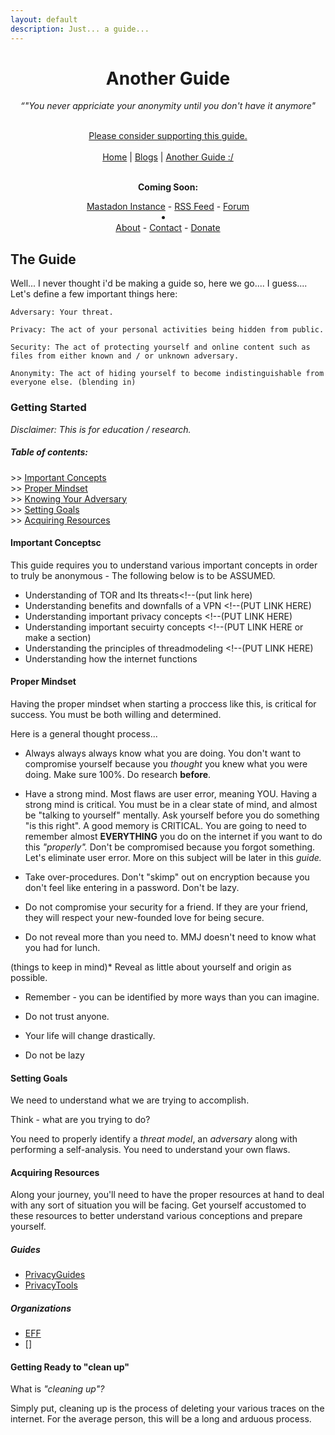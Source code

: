 ```yaml
---
layout: default
description: Just... a guide...
---
```


<div style="text-align:center;">

<h1>Another Guide</h1>
<p><i>“"You never appriciate your anonymity until you don't have it anymore"</i></p>
<br>
<l> <a href="https://github.com/AnonyPla-ng/thgtoa">Please consider supporting this guide.</a></l>
  <br>
  <br>
  <l><a href="/">Home</a></l>
  <l> | </l>
  <l> <a href="./blog.html">Blogs</a></l>
  <l> | </l>
  <l> <a href="./anotherguide.html">Another Guide :/</a></l>
  <br>
  <br>
  <p><b>Coming Soon:</b></p>  
  <l><a href="">Mastadon Instance</a></l>      
  <l> - </l>
  <l> <a href="">RSS Feed</a></l>
  <l> - </l>
  <l> <a href="">Forum</a></l>
  <li></li>
  <l> <a href="">About</a></l>
  <l> - </l>
  <l> <a href="">Contact</a></l>
  <l> - </l>
  <l> <a href="">Donate</a></l>
  </div>

The Guide
---------

Well... I never thought i'd be making a guide so, here we go.... I guess....  
Let's define a few important things here:

`Adversary: Your threat.`

`Privacy: The act of your personal activities being hidden from public.`

`Security: The act of protecting yourself and online content such as files from either known and / or unknown adversary.`

`Anonymity: The act of hiding yourself to become indistinguishable from everyone else. (blending in)`

### Getting Started

_Disclaimer: This is for education / research._

##### Table of contents:

\>> [Important Concepts](#important-concepts)  
\>> [Proper Mindset](#proper-mindset)  
\>> [Knowing Your Adversary](#knowing-your-adversary)  
\>> [Setting Goals](#setting-goals)  
\>> [Acquiring Resources](#acquiring-resources)
<!---
 #Note to self: Have more sections in here before >> [Getting Ready to "clean up"](#getting-ready-to-clean)
 --->
#### Important Conceptsc

This guide requires you to understand various important concepts in order to truly be anonymous - The following below is to be ASSUMED.

*   Understanding of TOR and Its threats<!--(put link here)
*   Understanding benefits and downfalls of a VPN <!--(PUT LINK HERE)
*   Understanding important privacy concepts <!--(PUT LINK HERE)
*   Understanding important secuirty concepts <!--(PUT LINK HERE or make a section)
*   Understanding the principles of threadmodeling <!--(PUT LINK HERE)
*   Understanding how the internet functions

#### Proper Mindset

Having the proper mindset when starting a proccess like this, is critical for success. You must be both willing and determined.

Here is a general thought process...

*   Always always always know what you are doing. You don't want to compromise yourself because you _thought_ you knew what you were doing. Make sure 100%. Do research **before**.
  
*   Have a strong mind. Most flaws are user error, meaning YOU. Having a strong mind is critical. You must be in a clear state of mind, and almost be "talking to yourself" mentally. Ask yourself before you do something "is this right". A good memory is CRITICAL. You are going to need to remember almost **EVERYTHING** you do on the internet if you want to do this _"properly"._ Don't be compromised because you forgot something. Let's eliminate user error. More on this subject will be later in this _guide._
  
*   Take over-procedures. Don't "skimp" out on encryption because you don't feel like entering in a password. Don't be lazy.
  
*   Do not compromise your security for a friend. If they are your friend, they will respect your new-founded love for being secure.
  
*   Do not reveal more than you need to. MMJ doesn't need to know what you had for lunch.
  
(things to keep in mind)*   Reveal as little about yourself and origin as possible.
  
*   Remember - you can be identified by more ways than you can imagine.
  
*   Do not trust anyone.
*   Your life will change drastically.
*   Do not be lazy

#### Setting Goals

We need to understand what we are trying to accomplish.

Think - what are you trying to do?

You need to properly identify a *threat model*, an *adversary* along with performing a self-analysis. You need to understand your own flaws.

#### Acquiring Resources

Along your journey, you'll need to have the proper resources at hand to deal with any sort of situation you will be facing. Get yourself accustomed to these resources to better understand various conceptions and prepare yourself.

##### Guides
- [PrivacyGuides](https://privacyguides.org)
- [PrivacyTools](https://privacytools.io)

##### Organizations
- [EFF](https://eff.org)
- []

#### Getting Ready to "clean up"

What is _"cleaning up"?_

Simply put, cleaning up is the process of deleting your various traces on the internet. For the average person, this will be a long and arduous process.
